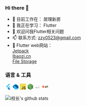 ### Hi there 👋

- 🔭 目前工作在： 居理新房
- 🌱 我正在学习： Flutter
- 💬 欢迎问我Flutter相关问题
- 📫 联系方式: zzy0523@gmail.com
- 📲 Flutter web网站：
<br> [Jetpack](http://jetpack.net.cn) 
<br> [Ibaozi.cn](Http://jetpack.ibaozi.cn) 
<br> [File Storage](Http://file.ibaozi.cn/ftp/)

### 语言 & 工具

<code><img height="20" src="https://raw.githubusercontent.com/github/explore/80688e429a7d4ef2fca1e82350fe8e3517d3494d/topics/flutter/flutter.png"></code>
<code><img height="20" src="https://raw.githubusercontent.com/github/explore/80688e429a7d4ef2fca1e82350fe8e3517d3494d/topics/dart/dart.png"></code>
<code><img height="20" src="https://raw.githubusercontent.com/github/explore/80688e429a7d4ef2fca1e82350fe8e3517d3494d/topics/javascript/javascript.png"></code>
<code><img height="20" src="https://raw.githubusercontent.com/github/explore/80688e429a7d4ef2fca1e82350fe8e3517d3494d/topics/nodejs/nodejs.png"></code>
<code><img height="20" src="https://raw.githubusercontent.com/github/explore/80688e429a7d4ef2fca1e82350fe8e3517d3494d/topics/mysql/mysql.png"></code>
<code><img height="20" src="https://raw.githubusercontent.com/github/explore/80688e429a7d4ef2fca1e82350fe8e3517d3494d/topics/git/git.png"></code>


![i校长's github stats](https://github-readme-stats.vercel.app/api?username=ibaozi-cn&count_private=true)

<!--
**ibaozi-cn/ibaozi-cn** is a ✨ _special_ ✨ repository because its `README.md` (this file) appears on your GitHub profile.

Here are some ideas to get you started:

- 🔭 I’m currently working on Julive
- 🌱 I’m currently learning Flutter
- 💬 Welcome Ask me about Flutter
- 📫 How to reach me: zzy0523@gmail.com
- 😄 Pronouns: ...
- ⚡ Fun fact: ...
-->
